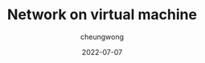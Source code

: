 ---
layout: post
show_date: true
title: "Network on virtual machine"
date: 2022-07-07
categories: coding
img:
tags: [tutorial]
author: cheungwong
Description: ""
---
